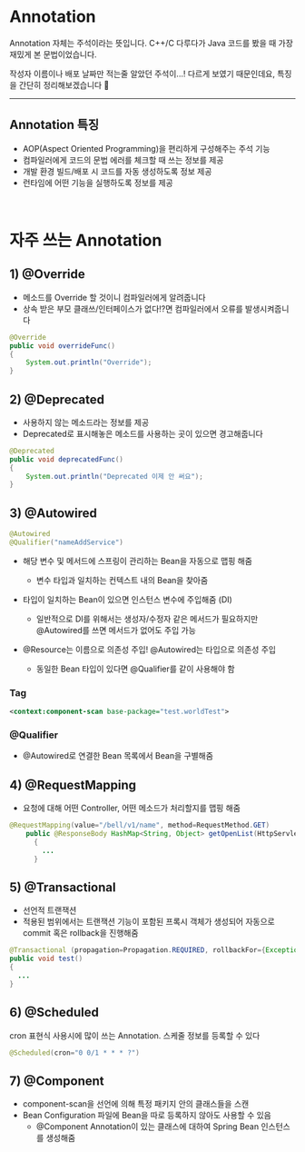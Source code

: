 # Annotation
Annotation 자체는 주석이라는 뜻입니다.
C++/C 다루다가 Java 코드를 봤을 때 가장 재밌게 본 문법이었습니다.

작성자 이름이나 배포 날짜만 적는줄 알았던 주석이...! 다르게 보였기 때문인데요, 특징을 간단히 정리해보겠습니다 💫

---

## Annotation 특징
- AOP(Aspect Oriented Programming)을 편리하게 구성해주는 주석 기능
- 컴파일러에게 코드의 문법 에러를 체크할 때 쓰는 정보를 제공
- 개발 환경 빌드/배포 시 코드를 자동 생성하도록 정보 제공
- 런타임에 어떤 기능을 실행하도록 정보를 제공

<br>

# 자주 쓰는 Annotation

## 1) @Override
- 메소드를 Override 할 것이니 컴파일러에게 알려줍니다
- 상속 받은 부모 클래쓰/인터페이스가 없다!?면 컴파일러에서 오류를 발생시켜줍니다

```java
@Override
public void overrideFunc()
{
    System.out.println("Override");
}
```

## 2) @Deprecated
- 사용하지 않는 메소드라는 정보를 제공
- Deprecated로 표시해놓은 메소드를 사용하는 곳이 있으면 경고해줍니다

```java
@Deprecated
public void deprecatedFunc()
{
    System.out.println("Deprecated 이제 안 써요");
}
```

## 3) @Autowired

```java
@Autowired
@Qualifier("nameAddService")
```
- 해당 변수 및 메서드에 스프링이 관리하는 Bean을 자동으로 맵핑 해줌
  - 변수 타입과 일치하는 컨텍스트 내의 Bean을 찾아줌
- 타입이 일치하는 Bean이 있으면 인스턴스 변수에 주입해줌 (DI)
  - 일반적으로 DI를 위해서는 생성자/수정자 같은 메서드가 필요하지만 @Autowired를 쓰면 메서드가 없어도 주입 가능

- @Resource는 이름으로 의존성 주입! @Autowired는 타입으로 의존성 주입
  - 동일한 Bean 타입이 있다면 @Qualifier를 같이 사용해야 함

### <component-scan> Tag
```xml
<context:component-scan base-package="test.worldTest">
```

### @Qualifier
- @Autowired로 연결한 Bean 목록에서 Bean을 구별해줌

## 4) @RequestMapping
- 요청에 대해 어떤 Controller, 어떤 메소드가 처리할지를 맵핑 해줌

```java
@RequestMapping(value="/bell/v1/name", method=RequestMethod.GET)
	public @ResponseBody HashMap<String, Object> getOpenList(HttpServletRequest request, HttpServletResponse response)
      {
        ...
      }
```

## 5) @Transactional
- 선언적 트랜잭션
- 적용된 범위에서는 트랜잭션 기능이 포함된 프록시 객체가 생성되어 자동으로 commit 혹은 rollback을 진행해줌

```java
@Transactional (propagation=Propagation.REQUIRED, rollbackFor={Exception.class})
public void test()
{
  ...
}
```

## 6) @Scheduled
cron 표현식 사용시에 많이 쓰는 Annotation. 스케줄 정보를 등록할 수 있다

```java
@Scheduled(cron="0 0/1 * * * ?")
```
## 7) @Component
- component-scan을 선언에 의해 특정 패키지 안의 클래스들을 스캔
- Bean Configuration 파일에 Bean을 따로 등록하지 않아도 사용할 수 있음
  - @Component Annotation이 있는 클래스에 대하여 Spring Bean 인스턴스를 생성해줌
